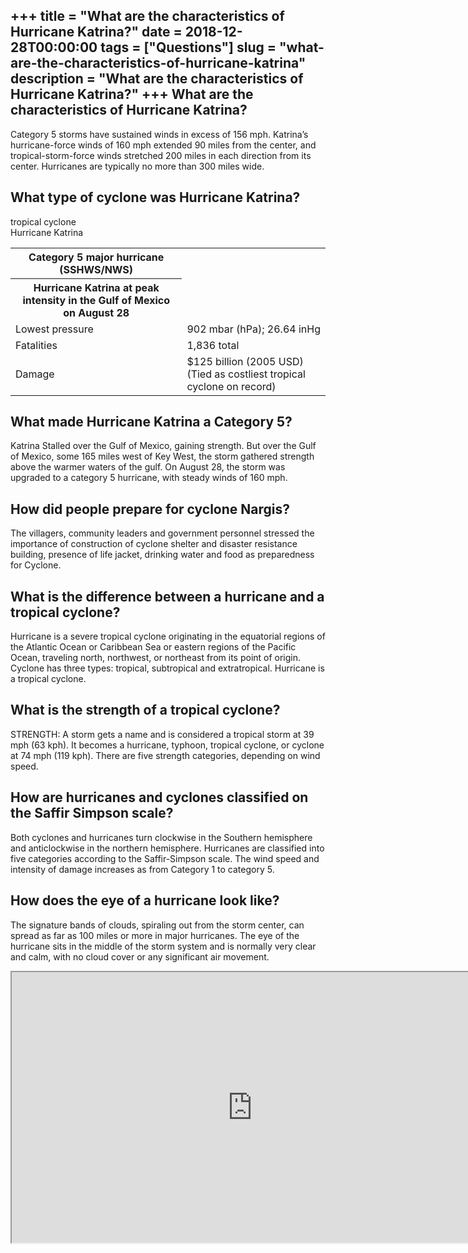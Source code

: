 +++
title = "What are the characteristics of Hurricane Katrina?"
date = 2018-12-28T00:00:00
tags = ["Questions"]
slug = "what-are-the-characteristics-of-hurricane-katrina"
description = "What are the characteristics of Hurricane Katrina?"
+++
What are the characteristics of Hurricane Katrina?
--------------------------------------------------

Category 5 storms have sustained winds in excess of 156 mph. Katrina’s hurricane-force winds of 160 mph extended 90 miles from the center, and tropical-storm-force winds stretched 200 miles in each direction from its center. Hurricanes are typically no more than 300 miles wide.

What type of cyclone was Hurricane Katrina?
-------------------------------------------

tropical cyclone  
Hurricane Katrina

<table><tr><th>Category 5 major hurricane (SSHWS/NWS)</th></tr><tr><th>Hurricane Katrina at peak intensity in the Gulf of Mexico on August 28</th></tr><tr><td>Lowest pressure</td><td>902 mbar (hPa); 26.64 inHg</td></tr><tr><td>Fatalities</td><td>1,836 total</td></tr><tr><td>Damage</td><td>$125 billion (2005 USD) (Tied as costliest tropical cyclone on record)</td></tr></table>

What made Hurricane Katrina a Category 5?
-----------------------------------------

Katrina Stalled over the Gulf of Mexico, gaining strength. But over the Gulf of Mexico, some 165 miles west of Key West, the storm gathered strength above the warmer waters of the gulf. On August 28, the storm was upgraded to a category 5 hurricane, with steady winds of 160 mph.

How did people prepare for cyclone Nargis?
------------------------------------------

The villagers, community leaders and government personnel stressed the importance of construction of cyclone shelter and disaster resistance building, presence of life jacket, drinking water and food as preparedness for Cyclone.

What is the difference between a hurricane and a tropical cyclone?
------------------------------------------------------------------

Hurricane is a severe tropical cyclone originating in the equatorial regions of the Atlantic Ocean or Caribbean Sea or eastern regions of the Pacific Ocean, traveling north, northwest, or northeast from its point of origin. Cyclone has three types: tropical, subtropical and extratropical. Hurricane is a tropical cyclone.

What is the strength of a tropical cyclone?
-------------------------------------------

STRENGTH: A storm gets a name and is considered a tropical storm at 39 mph (63 kph). It becomes a hurricane, typhoon, tropical cyclone, or cyclone at 74 mph (119 kph). There are five strength categories, depending on wind speed.

How are hurricanes and cyclones classified on the Saffir Simpson scale?
-----------------------------------------------------------------------

Both cyclones and hurricanes turn clockwise in the Southern hemisphere and anticlockwise in the northern hemisphere. Hurricanes are classified into five categories according to the Saffir-Simpson scale. The wind speed and intensity of damage increases as from Category 1 to category 5.

How does the eye of a hurricane look like?
------------------------------------------

The signature bands of clouds, spiraling out from the storm center, can spread as far as 100 miles or more in major hurricanes. The eye of the hurricane sits in the middle of the storm system and is normally very clear and calm, with no cloud cover or any significant air movement.

<iframe allow="accelerometer; autoplay; clipboard-write; encrypted-media; gyroscope; picture-in-picture" allowfullscreen="" class="__youtube_prefs__  epyt-is-override  no-lazyload" data-no-lazy="1" data-origheight="433" data-origwidth="770" data-skipgform_ajax_framebjll="" height="433" id="_ytid_74262" loading="lazy" src="https://www.youtube.com/embed/HbJaMWw4-2Q?enablejsapi=1&autoplay=0&cc_load_policy=0&cc_lang_pref=&iv_load_policy=1&loop=0&modestbranding=0&rel=1&fs=1&playsinline=0&autohide=2&theme=dark&color=red&controls=1&" title="YouTube player" width="770"></iframe>